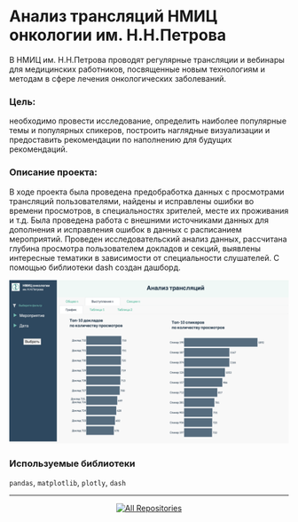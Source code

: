 # Анализ трансляций НМИЦ онкологии им. Н.Н.Петрова
В НМИЦ им. Н.Н.Петрова проводят регулярные трансляции и вебинары для медицинских работников, посвященные новым технологиям и методам в сфере лечения онкологических заболеваний.

### Цель:
необходимо провести исследование, определить наиболее популярные темы и популярных спикеров, построить наглядные визуализации и предоставить рекомендации по наполнению для будущих рекомендаций.

### Описание проекта:
В ходе проекта была проведена предобработка данных с просмотрами трансляций пользователями, найдены и исправлены ошибки во времени просмотров, в специальностях зрителей, месте их проживания и т.д. Была проведена работа с внешними источниками данных для дополнения и исправления ошибок в данных с расписанием мероприятий. Проведен исследовательский анализ данных, рассчитана глубина просмотра пользователем  докладов и секций, выявлены интересные тематики в зависимости от специальности слушателей. С помощью библиотеки dash создан дашборд. 

![](https://github.com/KristinaChu/picture/blob/main/oncoforum/%D0%94%D0%B0%D1%88%D0%B1%D0%BE%D1%80%D0%B4_2.png?raw=true)

### Используемые библиотеки
`pandas`, `matplotlib`,  `plotly`, `dash`

------------------

<p align="center">
  <a href="https://github.com/KristinaChu/Analysis_of_conferences/blob/main/%D0%90%D0%BD%D0%B0%D0%BB%D0%B8%D0%B7%20%D1%82%D1%80%D0%B0%D0%BD%D1%81%D0%BB%D1%8F%D1%86%D0%B8%D0%B9/%D0%90%D0%BD%D0%B0%D0%BB%D0%B8%D0%B7%20%D1%82%D1%80%D0%B0%D0%BD%D1%81%D0%BB%D1%8F%D1%86%D0%B8%D0%B8%CC%86%20%D0%9D%D0%9C%D0%98%D0%A6%20%D0%BE%D0%BD%D0%BA%D0%BE%D0%BB%D0%BE%D0%B3%D0%B8%D0%B8%20%D0%B8%D0%BC%20%D0%9D.%D0%9D.%D0%9F%D0%B5%D1%82%D1%80%D0%BE%D0%B2%D0%B0%20(NDA).ipynb"><img alt="All Repositories" title="" src="https://custom-icon-badges.demolab.com/badge/-Посмотреть%20проект-1F222E?style=for-the-badge&logoColor=white&logo=repo"/></a>

</p>


